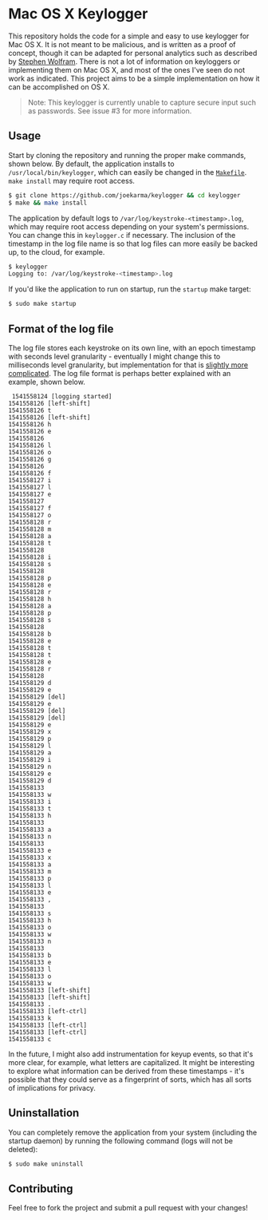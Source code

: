# Mac OS X Keylogger

This repository holds the code for a simple and easy to use keylogger for Mac OS X. It is not meant to be malicious, and is written as a proof of concept, though it can be adapted for personal analytics such as described by [Stephen Wolfram](http://blog.stephenwolfram.com/2012/03/the-personal-analytics-of-my-life/). There is not a lot of information on keyloggers or implementing them on Mac OS X, and most of the ones I've seen do not work as indicated. This project aims to be a simple implementation on how it can be accomplished on OS X.

> Note: This keylogger is currently unable to capture secure input such as passwords. See issue #3 for more information.

## Usage

Start by cloning the repository and running the proper make commands, shown below. By default, the application installs to `/usr/local/bin/keylogger`, which can easily be changed in the [`Makefile`](https://github.com/joekarma/keylogger/blob/master/Makefile). `make install` may require root access.

```bash
$ git clone https://github.com/joekarma/keylogger && cd keylogger
$ make && make install
```

The application by default logs to `/var/log/keystroke-<timestamp>.log`, which may require root access depending on your system's permissions. You can change this in `keylogger.c` if necessary. The inclusion of the timestamp in the log file name is so that log files can more easily be backed up, to the cloud, for example.

```bash
$ keylogger
Logging to: /var/log/keystroke-<timestamp>.log
```

If you'd like the application to run on startup, run the `startup` make target:

```bash
$ sudo make startup
```

## Format of the log file

The log file stores each keystroke on its own line, with an epoch timestamp with seconds level granularity - eventually I might change this to milliseconds level granularity, but implementation for that is [slightly more complicated](https://stackoverflow.com/questions/3756323/how-to-get-the-current-time-in-milliseconds-from-c-in-linux). The log file format is perhaps better explained with an example, shown below.

```
 1541558124 [logging started]
1541558126 [left-shift]
1541558126 t
1541558126 [left-shift]
1541558126 h
1541558126 e
1541558126  
1541558126 l
1541558126 o
1541558126 g
1541558126  
1541558126 f
1541558127 i
1541558127 l
1541558127 e
1541558127  
1541558127 f
1541558127 o
1541558128 r
1541558128 m
1541558128 a
1541558128 t
1541558128  
1541558128 i
1541558128 s
1541558128  
1541558128 p
1541558128 e
1541558128 r
1541558128 h
1541558128 a
1541558128 p
1541558128 s
1541558128  
1541558128 b
1541558128 e
1541558128 t
1541558128 t
1541558128 e
1541558128 r
1541558128  
1541558129 d
1541558129 e
1541558129 [del]
1541558129 e
1541558129 [del]
1541558129 [del]
1541558129 e
1541558129 x
1541558129 p
1541558129 l
1541558129 a
1541558129 i
1541558129 n
1541558129 e
1541558129 d
1541558133  
1541558133 w
1541558133 i
1541558133 t
1541558133 h
1541558133  
1541558133 a
1541558133 n
1541558133  
1541558133 e
1541558133 x
1541558133 a
1541558133 m
1541558133 p
1541558133 l
1541558133 e
1541558133 ,
1541558133  
1541558133 s
1541558133 h
1541558133 o
1541558133 w
1541558133 n
1541558133  
1541558133 b
1541558133 e
1541558133 l
1541558133 o
1541558133 w
1541558133 [left-shift]
1541558133 [left-shift]
1541558133 .
1541558133 [left-ctrl]
1541558133 k
1541558133 [left-ctrl]
1541558133 [left-ctrl]
1541558133 c
```

In the future, I might also add instrumentation for keyup events, so that it's more clear, for example, what letters are capitalized. It might be interesting to explore what information can be derived from these timestamps - it's possible that they could serve as a fingerprint of sorts, which has all sorts of implications for privacy.

## Uninstallation

You can completely remove the application from your system (including the startup daemon) by running the following command (logs will not be deleted):

```bash
$ sudo make uninstall
```

## Contributing

Feel free to fork the project and submit a pull request with your changes!
